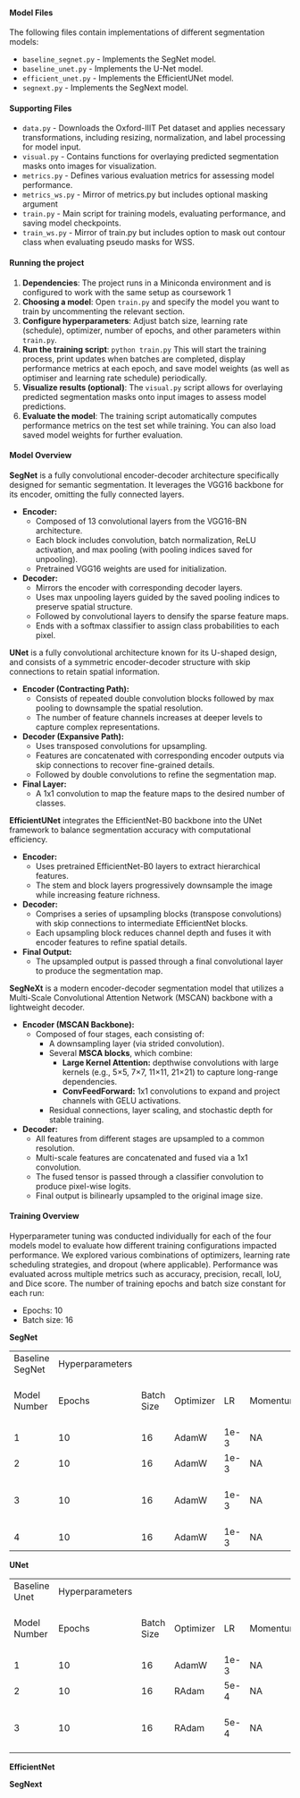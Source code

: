 


#### **Model Files**  

The following files contain implementations of different segmentation models:
- `baseline_segnet.py` - Implements the SegNet model.
- `baseline_unet.py` - Implements the U-Net model.
- `efficient_unet.py` - Implements the EfficientUNet model.
- `segnext.py` - Implements the SegNext model.
    
#### **Supporting Files**  

- `data.py` - Downloads the Oxford-IIIT Pet dataset and applies necessary transformations, including resizing, normalization, and label processing for model input.
- `visual.py` - Contains functions for overlaying predicted segmentation masks onto images for visualization.
- `metrics.py` - Defines various evaluation metrics for assessing model performance.
- `metrics_ws.py` - Mirror of metrics.py but includes optional masking argument
- `train.py` - Main script for training models, evaluating performance, and saving model checkpoints.
- `train_ws.py` - Mirror of train.py but includes option to mask out contour class when evaluating pseudo masks for WSS.

#### **Running the project**  
1.  **Dependencies**: The project runs in a Miniconda environment and is configured to work with the same setup as coursework 1 
2.  **Choosing a model**: Open `train.py` and specify the model you want to train by uncommenting the relevant section.
3.  **Configure hyperparameters**: Adjust batch size, learning rate (schedule), optimizer, number of epochs, and other parameters within `train.py`.
4.  **Run the training script**: `python train.py` This will start the training process, print updates when batches are completed, display performance metrics at each epoch, and save model weights (as well as optimiser and learning rate schedule) periodically.
5.  **Visualize results (optional)**: The `visual.py` script allows for overlaying predicted segmentation masks onto input images to assess model predictions.
6.  **Evaluate the model**: The training script automatically computes performance metrics on the test set while training. You can also load saved model weights for further evaluation.


#### **Model Overview**

**SegNet** is a fully convolutional encoder-decoder architecture specifically designed for semantic segmentation. It leverages the VGG16 backbone for its encoder, omitting the fully connected layers.
- **Encoder:**
    - Composed of 13 convolutional layers from the VGG16-BN architecture.
    - Each block includes convolution, batch normalization, ReLU activation, and max pooling (with pooling indices saved for unpooling).
    - Pretrained VGG16 weights are used for initialization.
- **Decoder:**
    - Mirrors the encoder with corresponding decoder layers.
    - Uses max unpooling layers guided by the saved pooling indices to preserve spatial structure.
    - Followed by convolutional layers to densify the sparse feature maps.        
    - Ends with a softmax classifier to assign class probabilities to each pixel.

**UNet** is a fully convolutional architecture known for its U-shaped design, and consists of a symmetric encoder-decoder structure with skip connections to retain spatial information.
- **Encoder (Contracting Path):**
    - Consists of repeated double convolution blocks followed by max pooling to downsample the spatial resolution.
    - The number of feature channels increases at deeper levels to capture complex representations.
- **Decoder (Expansive Path):**
    - Uses transposed convolutions for upsampling.
    - Features are concatenated with corresponding encoder outputs via skip connections to recover fine-grained details.
    - Followed by double convolutions to refine the segmentation map.
- **Final Layer:**
    - A 1x1 convolution to map the feature maps to the desired number of classes.
        
**EfficientUNet** integrates the EfficientNet-B0 backbone into the UNet framework to balance segmentation accuracy with computational efficiency.
- **Encoder:**
    - Uses pretrained EfficientNet-B0 layers to extract hierarchical features.
    - The stem and block layers progressively downsample the image while increasing feature richness.
- **Decoder:**
    - Comprises a series of upsampling blocks (transpose convolutions) with skip connections to intermediate EfficientNet blocks.
    - Each upsampling block reduces channel depth and fuses it with encoder features to refine spatial details.
- **Final Output:**
    - The upsampled output is passed through a final convolutional layer to produce the segmentation map.


**SegNeXt** is a modern encoder-decoder segmentation model that utilizes a Multi-Scale Convolutional Attention Network (MSCAN) backbone with a lightweight decoder.
- **Encoder (MSCAN Backbone):**
    - Composed of four stages, each consisting of:        
        - A downsampling layer (via strided convolution).
        - Several **MSCA blocks**, which combine:
            - **Large Kernel Attention:** depthwise convolutions with large kernels (e.g., 5×5, 7×7, 11×11, 21×21) to capture long-range dependencies.
            - **ConvFeedForward:** 1x1 convolutions to expand and project channels with GELU activations.
        - Residual connections, layer scaling, and stochastic depth for stable training.
- **Decoder:**
    - All features from different stages are upsampled to a common resolution.
    - Multi-scale features are concatenated and fused via a 1x1 convolution.
    - The fused tensor is passed through a classifier convolution to produce pixel-wise logits.
    - Final output is bilinearly upsampled to the original image size.




#### **Training Overview**  

Hyperparameter tuning was conducted individually for each of the four models model to evaluate how different training configurations impacted performance. We explored various combinations of optimizers, learning rate scheduling strategies, and dropout (where applicable). Performance was evaluated across multiple metrics such as accuracy, precision, recall, IoU, and Dice score. The number of training epochs and batch size constant for each run:
- Epochs: 10
- Batch size: 16

**SegNet** 

|                 |   |   |           |        |   |              |   |                 |   |   |                       |                          |                |             |          |           |        |      |      |
|-----------------|---|---|-----------|--------|---|--------------|---|-----------------|---|---|-----------------------|--------------------------|----------------|-------------|----------|-----------|--------|------|------|
| Baseline SegNet |Hyperparameters|   |           |        |   |              |   |                 |   |   |                       |                          |                | Performance |          |           |        |      |      |
| Model Number    |Epochs|Batch Size| Optimizer | LR     |Momentum| Weight Decay |Learning Rate Constant (Y/N)| LR Scheduler    |Relevant Params (1)|Relevant Params (2)| Data Transformations  | Dropout                  | Model saved as | Loss        | Accuracy | Precision | Recall | IOU  | DICE |
| 1               |10|16| AdamW     | 1e-3   |NA| 1e-4   |N| StepLR          |step_size= 15|gamma =0.1| NA                    | NA                       | SegNet         | 0.26        | 0.90     | 0.86      | 0.81   | 0.73 | 0.83 |
| 2               |10|16| AdamW     | 1e-3   |NA| 1e-4   |N| CosineAnnealing |t_max = 50|NA| NA                    | NA                       | SegNet_CA      | 0.24        | 0.91     | 0.86      | 0.85   | 0.76 | 0.85 |
| 3               |10|16| AdamW     | 1e-3   |NA| 1e-4   |N| StepLR          |step_size= 15|gamma =0.1| NA                    | 0.5 at. both conv layers | SegNet_DROP    | 0.27        | 0.90     | 0.84      | 0.84   | 0.74 | 0.84 |
| 4               |10|16| AdamW     | 1e-3   |NA| 1e-4   |N| StepLR          |step_size= 15|gamma =0.1| Rotation of 45 degree | NA                       | SegNet_rotate  | 0.64        | 0.73     | 0.66      | 0.58   | 0.46 | 0.60 |


**UNet**  

|   |   |   |           |      |   |              |   |   |   |   |   |   |   |   |   |   |   |   |   |
|---|---|---|-----------|------|---|--------------|---|---|---|---|---|---|---|---|---|---|---|---|---|
|Baseline Unet|Hyperparameters|   |           |      |   |              |   |   |   |   |   |   |   |Performance|   |   |   |   |   |
|Model Number|Epochs|Batch Size| Optimizer | LR   |Momentum| Weight Decay |Learning Rate Constant (Y/N)|LR Scheduler|Relevant Params (1)|Relevant Params (2)|Data Transformations|Dropout|Model saved as|Loss|Accuracy|Precision|Recall|IOU|DICE|
|1|10|16| AdamW     | 1e-3 |NA| 1e-4         |N|StepLR|step_size= 15|gamma =0.1|NA|NA|UNet1|0.37|0.86|0.8|0.77|0.66|0.78|
|2|10|16| RAdam     | 5e-4 |NA| 1e-5         |N|CosineAnnealing|t_max = 50|NA|NA|NA|UNet2|0.35|0.87|0.81|0.78|0.67|0.79|
|3|10|16| RAdam     | 5e-4 |NA| 1e-5         |N|CosineAnnealing|t_max = 50|NA|NA|0.3 at. both conv layers|UNet3|0.38|0.86|0.84|0.78|0.68|0.79|


**EfficientNet** 

**SegNext**
